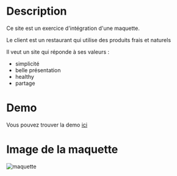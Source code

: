 # Description
Ce site est un exercice d'intégration d'une maquette.

Le client est un restaurant qui utilise des produits frais et naturels

Il veut un site qui réponde à ses valeurs :
- simplicité
- belle présentation
- healthy
- partage

# Demo
Vous pouvez trouver la demo [ici](https://emilydeat.github.io/Maquette-restaurant/index.html)

# Image de la maquette
![maquette](./Capture_exercice.png)